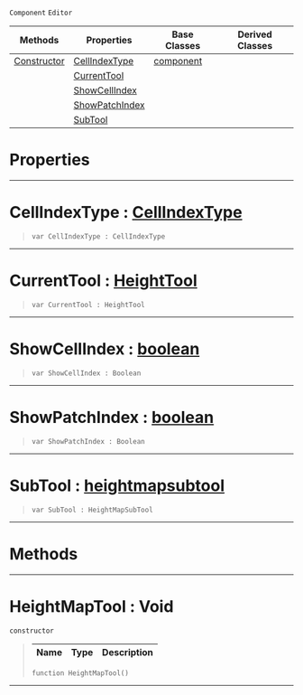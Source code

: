  `Component` `Editor`



|Methods|Properties|Base Classes|Derived Classes|
|---|---|---|---|
|[ Constructor](https://github.com/ZilchEngine/ZilchDocs/blob/master/code_reference/class_reference/heightmaptool.markdown#heightmaptool-void)|[ CellIndexType](https://github.com/ZilchEngine/ZilchDocs/blob/master/code_reference/class_reference/heightmaptool.markdown#cellindextype-zero-engin)|[component](https://github.com/ZilchEngine/ZilchDocs/blob/master/code_reference/class_reference/component.markdown)| |
| |[ CurrentTool](https://github.com/ZilchEngine/ZilchDocs/blob/master/code_reference/class_reference/heightmaptool.markdown#currenttool-zero-engine)| | |
| |[ ShowCellIndex](https://github.com/ZilchEngine/ZilchDocs/blob/master/code_reference/class_reference/heightmaptool.markdown#showcellindex-zero-engin)| | |
| |[ ShowPatchIndex](https://github.com/ZilchEngine/ZilchDocs/blob/master/code_reference/class_reference/heightmaptool.markdown#showpatchindex-zero-engi)| | |
| |[ SubTool](https://github.com/ZilchEngine/ZilchDocs/blob/master/code_reference/class_reference/heightmaptool.markdown#subtool-zero-engine-docu)| | |


 #  Properties


---  
 #  CellIndexType : [CellIndexType](https://github.com/ZilchEngine/ZilchDocs/blob/master/code_reference/enum_reference.markdown#cellindextype)

> 
> ``` lang=cpp, name=Nada
> var CellIndexType : CellIndexType


---  
 #  CurrentTool : [HeightTool](https://github.com/ZilchEngine/ZilchDocs/blob/master/code_reference/enum_reference.markdown#heighttool)

> 
> ``` lang=cpp, name=Nada
> var CurrentTool : HeightTool


---  
 #  ShowCellIndex : [boolean](https://github.com/ZilchEngine/ZilchDocs/blob/master/code_reference/nada_base_types/boolean.markdown)

> 
> ``` lang=cpp, name=Nada
> var ShowCellIndex : Boolean


---  
 #  ShowPatchIndex : [boolean](https://github.com/ZilchEngine/ZilchDocs/blob/master/code_reference/nada_base_types/boolean.markdown)

> 
> ``` lang=cpp, name=Nada
> var ShowPatchIndex : Boolean


---  
 #  SubTool : [heightmapsubtool](https://github.com/ZilchEngine/ZilchDocs/blob/master/code_reference/class_reference/heightmapsubtool.markdown)

> 
> ``` lang=cpp, name=Nada
> var SubTool : HeightMapSubTool


---  
 #  Methods


---  
 #  HeightMapTool : Void

 `constructor`

> 
> |Name|Type|Description|
> |---|---|---|
> ``` lang=cpp, name=Nada
> function HeightMapTool()
> ``` 


---  
 

 